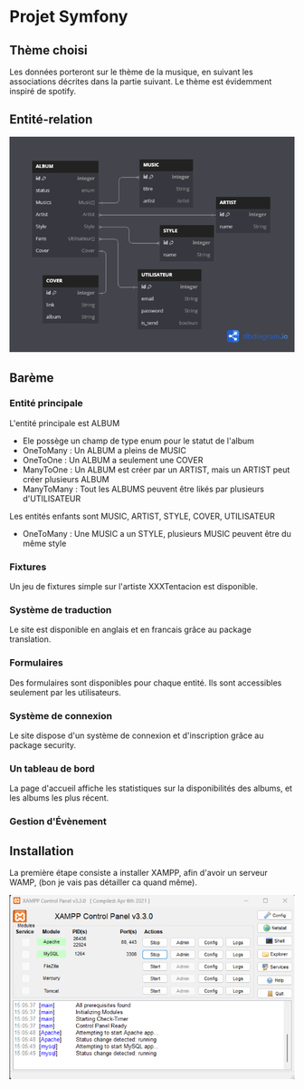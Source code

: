 # Projet Symfony

## Thème choisi

Les données porteront sur le thème de la musique, en suivant les associations décrites dans la partie suivant. Le thème est évidemment inspiré de spotify.

## Entité-relation

![alt text](./assetsReadMe/dark.png)

## Barème

### Entité principale

L'entité principale est ALBUM
- Ele possège un champ de type enum pour le statut de l'album
- OneToMany : Un ALBUM a pleins de MUSIC
- OneToOne : Un ALBUM a seulement une COVER
- ManyToOne : Un ALBUM est créer par un ARTIST, mais un ARTIST peut créer plusieurs ALBUM
- ManyToMany : Tout les ALBUMS peuvent être likés par plusieurs d'UTILISATEUR

Les entités enfants sont MUSIC, ARTIST, STYLE, COVER, UTILISATEUR
- OneToMany : Une MUSIC a un STYLE, plusieurs MUSIC peuvent être du même style

### Fixtures

Un jeu de fixtures simple sur l'artiste XXXTentacion est disponible.

### Système de traduction

Le site est disponible en anglais et en francais grâce au package translation.

### Formulaires

Des formulaires sont disponibles pour chaque entité. Ils sont accessibles seulement par les utilisateurs.

### Système de connexion

Le site dispose d'un système de connexion et d'inscription grâce au package security.

### Un tableau de bord

La page d'accueil affiche les statistiques sur la disponibilités des albums, et les albums les plus récent.

### Gestion d'Évènement



## Installation

La première étape consiste a installer XAMPP, afin d'avoir un serveur WAMP, (bon je vais pas détailler ca quand même).

![Alt text](./assetsReadMe/xamp.png)

